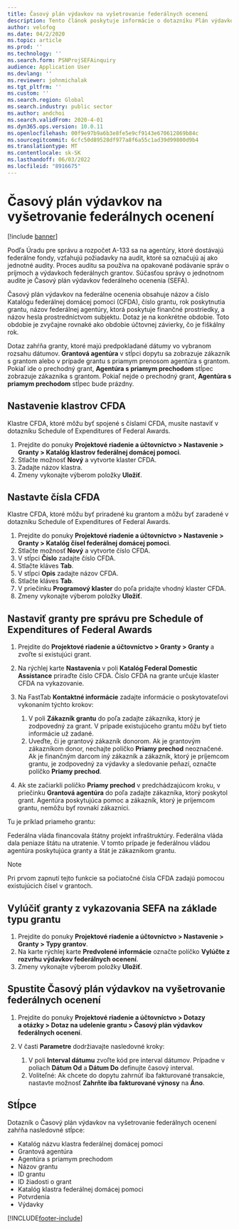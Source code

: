 ```yaml
---
title: Časový plán výdavkov na vyšetrovanie federálnych ocenení
description: Tento článok poskytuje informácie o dotazníku Plán výdavkov federálnych ocenení.
author: velofog
ms.date: 04/2/2020
ms.topic: article
ms.prod: ''
ms.technology: ''
ms.search.form: PSNProjSEFAinquiry
audience: Application User
ms.devlang: ''
ms.reviewer: johnmichalak
ms.tgt_pltfrm: ''
ms.custom: ''
ms.search.region: Global
ms.search.industry: public sector
ms.author: andchoi
ms.search.validFrom: 2020-4-01
ms.dyn365.ops.version: 10.0.11
ms.openlocfilehash: 00f9e97b9a6b3e8fe5e9cf9143e670612869b84c
ms.sourcegitcommit: 6cfc50d89528df977a8f6a55c1ad39d99800d9b4
ms.translationtype: MT
ms.contentlocale: sk-SK
ms.lasthandoff: 06/03/2022
ms.locfileid: "8916675"
---
```

# <a name="schedule-of-expenditures-of-federal-awards-inquiry"></a>Časový plán výdavkov na vyšetrovanie federálnych ocenení

[!include [banner](../includes/banner.md)]

Podľa Úradu pre správu a rozpočet A-133 sa na agentúry, ktoré dostávajú federálne fondy, vzťahujú požiadavky na audit, ktoré sa označujú aj ako jednotné audity. Proces auditu sa používa na opakované podávanie správ o príjmoch a výdavkoch federálnych grantov. Súčasťou správy o jednotnom audite je Časový plán výdavkov federálneho ocenenia (SEFA).

Časový plán výdavkov na federálne ocenenia obsahuje názov a číslo Katalógu federálnej domácej pomoci (CFDA), číslo grantu, rok poskytnutia grantu, názov federálnej agentúry, ktorá poskytuje finančné prostriedky, a názov hesla prostredníctvom subjektu. Dotaz je na konkrétne obdobie. Toto obdobie je zvyčajne rovnaké ako obdobie účtovnej závierky, čo je fiškálny rok.

Dotaz zahŕňa granty, ktoré majú predpokladané dátumy vo vybranom rozsahu dátumov. **Grantová agentúra** v stĺpci dopytu sa zobrazuje zákazník s grantom alebo v prípade grantu s priamym prenosom agentúra s grantom. Pokiaľ ide o prechodný grant, **Agentúra s priamym prechodom** stĺpec zobrazuje zákazníka s grantom. Pokiaľ nejde o prechodný grant, **Agentúra s priamym prechodom** stĺpec bude prázdny.

## <a name="set-up-the-cfda-clusters"></a>Nastavenie klastrov CFDA

Klastre CFDA, ktoré môžu byť spojené s číslami CFDA, musíte nastaviť v dotazníku Schedule of Expenditures of Federal Awards.

1. Prejdite do ponuky **Projektové riadenie a účtovníctvo \> Nastavenie \> Granty \> Katalóg klastrov federálnej domácej pomoci**.
2. Stlačte možnosť **Nový** a vytvorte klaster CFDA.
3. Zadajte názov klastra.
4. Zmeny vykonajte výberom položky **Uložiť**.

## <a name="set-up-cfda-numbers"></a>Nastavte čísla CFDA

Klastre CFDA, ktoré môžu byť priradené ku grantom a môžu byť zaradené v dotazníku Schedule of Expenditures of Federal Awards.

1. Prejdite do ponuky **Projektové riadenie a účtovníctvo \> Nastavenie \> Granty \> Katalóg čísel federálnej domácej pomoci**.
2. Stlačte možnosť **Nový** a vytvorte číslo CFDA.
3. V stĺpci **Číslo** zadajte číslo CFDA.
4. Stlačte kláves **Tab**.
5. V stĺpci **Opis** zadajte názov CFDA.
6. Stlačte kláves **Tab**.
7. V priečinku **Programový klaster** do poľa pridajte vhodný klaster CFDA.
8. Zmeny vykonajte výberom položky **Uložiť**.

## <a name="set-up-grants-to-report-for-the-schedule-of-expenditures-of-federal-awards-inquiry"></a>Nastaviť granty pre správu pre Schedule of Expenditures of Federal Awards

1. Prejdite do **Projektové riadenie a účtovníctvo \> Granty \> Granty** a zvoľte si existujúci grant.
2. Na rýchlej karte **Nastavenia** v poli **Katalóg Federal Domestic Assistance** priraďte číslo CFDA. Číslo CFDA na grante určuje klaster CFDA na vykazovanie.
3. Na FastTab **Kontaktné informácie** zadajte informácie o poskytovateľovi vykonaním týchto krokov:

    1. V poli **Zákazník grantu** do poľa zadajte zákazníka, ktorý je zodpovedný za grant. V prípade existujúceho grantu môžu byť tieto informácie už zadané.
    2. Uveďte, či je grantový zákazník donorom. Ak je grantovým zákazníkom donor, nechajte políčko **Priamy prechod** neoznačené. Ak je finančným darcom iný zákazník a zákazník, ktorý je príjemcom grantu, je zodpovedný za výdavky a sledovanie peňazí, označte políčko **Priamy prechod**.

4. Ak ste začiarkli políčko **Priamy prechod** v predchádzajúcom kroku, v priečinku **Grantová agentúra** do poľa zadajte zákazníka, ktorý poskytol grant. Agentúra poskytujúca pomoc a zákazník, ktorý je príjemcom grantu, nemôžu byť rovnakí zákazníci.

Tu je príklad priameho grantu:

Federálna vláda financovala štátny projekt infraštruktúry. Federálna vláda dala peniaze štátu na utratenie. V tomto prípade je federálnou vládou agentúra poskytujúca granty a štát je zákazníkom grantu.

> [!NOTE] 
> Pri prvom zapnutí tejto funkcie sa počiatočné čísla CFDA zadajú pomocou existujúcich čísel v grantoch.

## <a name="exclude-grants-from-sefa-reporting-based-on-the-grant-type"></a>Vylúčiť granty z vykazovania SEFA na základe typu grantu

1. Prejdite do ponuky **Projektové riadenie a účtovníctvo \> Nastavenie \> Granty \> Typy grantov**.
2. Na karte rýchlej karte **Predvolené informácie** označte políčko **Vylúčte z rozvrhu výdavkov federálnych ocenení**.
3. Zmeny vykonajte výberom položky **Uložiť**.

## <a name="run-the-schedule-of-expenditures-of-federal-awards-inquiry"></a>Spustite Časový plán výdavkov na vyšetrovanie federálnych ocenení

1. Prejdite do ponuky **Projektové riadenie a účtovníctvo \> Dotazy a otázky \> Dotaz na udelenie grantu \> Časový plán výdavkov federálnych ocenení**.
2. V časti **Parametre** dodržiavajte nasledovné kroky:

    1. V poli **Interval dátumu** zvoľte kód pre interval dátumov. Prípadne v poliach **Dátum Od** a **Dátum Do** definujte časový interval.
    2. Voliteľné: Ak chcete do dopytu zahrnúť iba fakturované transakcie, nastavte možnosť **Zahrňte iba fakturované výnosy** na **Áno**.

## <a name="columns"></a>Stĺpce

Dotazník o Časový plán výdavkov na vyšetrovanie federálnych ocenení zahŕňa nasledovné stĺpce:

- Katalóg názvu klastra federálnej domácej pomoci
- Grantová agentúra
- Agentúra s priamym prechodom
- Názov grantu
- ID grantu
- ID žiadosti o grant
- Katalóg klastra federálnej domácej pomoci
- Potvrdenia
- Výdavky


[!INCLUDE[footer-include](../includes/footer-banner.md)]